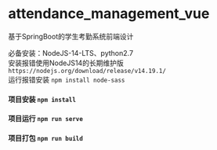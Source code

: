 # attendance_management_vue

基于SpringBoot的学生考勤系统前端设计

必备安装：NodeJS-14-LTS、python2.7 <br/>
安装报错使用NodeJS14的长期维护版 `https://nodejs.org/download/release/v14.19.1/` <br/>
运行报错安装 `npm install node-sass` <br/>

#### 项目安装 `npm install`

#### 项目运行 `npm run serve`

#### 项目打包 `npm run build`